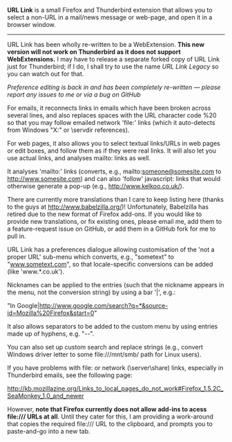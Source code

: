 **URL Link** is a small Firefox and Thunderbird extension that allows you to select a non-URL in a mail/news message or web-page, and open it in a browser window.
___
URL Link has been wholly re-written to be a WebExtension. **This new version will not work on Thunderbird as it does not support WebExtensions.** I may have to release a separate forked copy of URL Link just for Thunderbird; if I do, I shall try to use the name *URL Link Legacy* so you can watch out for that.

*Preference editing is back in and has been completely re-written — please report any issues to me or via a bug on GitHub*

For emails, it reconnects links in emails which have been broken across several lines, and also replaces spaces with the URL character code %20 so that you may follow emailed network 'file:' links (which it auto-detects from Windows "X:" or \\servdir references).

For web pages, it also allows you to select textual links/URLs in web pages or edit boxes, and follow them as if they were real links. It will also let you use actual links, and analyses mailto: links as well.

It analyses 'mailto:' links (converts, e.g., mailto:someone@somesite.com to http://www.somesite.com) and can also 'follow' javascript: links that would otherwise generate a pop-up (e.g., http://www.kelkoo.co.uk/).

There are currently more translations than I care to keep listing here (thanks to the guys at http://www.babelzilla.org/)!  Unfortunately, Babelzilla has retired due to the new format of Firefox add-ons.  If you would like to provide new translations, or fix existing ones, please email me, add them to a feature-request issue on GitHub, or add them in a GitHub fork for me to pull in.


URL Link has a preferences dialogue allowing customisation of the 'not a proper URL' sub-menu which converts, e.g., "sometext" to "www.sometext.com", so that locale-specific conversions can be added (like 'www.*.co.uk').

Nicknames can be applied to the entries (such that the nickname appears in the menu, not the conversion string) by using a bar '|', e.g.:

"In Google|http://www.google.com/search?q=*&source-id=Mozilla%20Firefox&start=0"

It also allows separators to be added to the custom menu by using entries made up of hyphens, e.g. "--".

You can also set up custom search and replace strings (e.g., convert Windows driver letter to some file:///mnt/smb/ path for Linux users).


If you have problems with file: or network (\\server\share) links, especially in Thunderbird emails, see the following page:

http://kb.mozillazine.org/Links_to_local_pages_do_not_work#Firefox_1.5.2C_SeaMonkey_1.0_and_newer

However, **note that Firefox currently does not allow add-ins to acess file:/// URLs at all**.  Until they cater for this, I am providing a work-around that copies the required file:/// URL to the clipboard, and prompts you to paste-and-go into a new tab.
